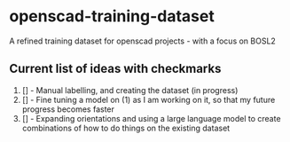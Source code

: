 # openscad-training-dataset
A refined training dataset for openscad projects - with a focus on BOSL2


## Current list of ideas with checkmarks

1. [] - Manual labelling, and creating the dataset (in progress)
2. [] - Fine tuning a model on (1) as I am working on it, so that my future progress becomes faster
3. [] - Expanding orientations and using a large language model to create combinations of how to do things on the existing dataset
